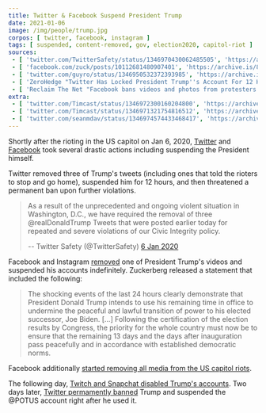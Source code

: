 ```yaml
---
title: Twitter & Facebook Suspend President Trump
date: 2021-01-06
image: /img/people/trump.jpg
corpos: [ twitter, facebook, instagram ]
tags: [ suspended, content-removed, gov, election2020, capitol-riot ]
sources:
 - [ 'twitter.com/TwitterSafety/status/1346970430062485505', 'https://archive.is/lvlJh' ]
 - [ 'facebook.com/zuck/posts/10112681480907401', 'https://archive.is/8RtvW' ]
 - [ 'twitter.com/guyro/status/1346950532372393985', 'https://archive.is/IeAgL' ]
 - [ 'ZeroHedge "Twitter Has Locked President Trump''s Account For 12 Hours, Threatens "Permanent Suspension"" by Tyler Durden (6 Jan 2021)', 'https://archive.is/YwkVd' ]
 - [ 'Reclaim The Net "Facebook bans videos and photos from protesters at the US Capitol" by Tom Parker (6 Jan 2021)', 'https://reclaimthenet.org/facebook-bans-capitol-protest-photos-videos/' ]
extra:
 - [ 'twitter.com/Timcast/status/1346972300160204800', 'https://archive.is/r32RN' ]
 - [ 'twitter.com/Timcast/status/1346971321754816512', 'https://archive.is/4JVD2' ]
 - [ 'twitter.com/seanmdav/status/1346974574433468417', 'https://archive.is/tyYrS' ]
---
```


Shortly after the rioting in the US capitol on Jan 6, 2020,
[Twitter](/twitter/) and [Facebook](/facebook/) took several drastic actions
including suspending the President himself.

Twitter removed three of Trump's tweets (including ones that told the rioters
to stop and go home), suspended him for 12 hours, and then threatened a
permanent ban upon further violations.

> As a result of the unprecedented and ongoing violent situation in Washington,
> D.C., we have required the removal of three @realDonaldTrump Tweets that were
> posted earlier today for repeated and severe violations of our Civic
> Integrity policy.
>
> -- Twitter Safety (@TwitterSafety) [6 Jan 2020](https://archive.is/lvlJh)

Facebook and Instagram [removed](https://archive.is/IeAgL) one of President
Trump's videos and suspended his accounts indefinitely. Zuckerberg released a
statement that included the following:

> The shocking events of the last 24 hours clearly demonstrate that President
> Donald Trump intends to use his remaining time in office to undermine the
> peaceful and lawful transition of power to his elected successor, Joe Biden.
> [...] Following the certification of the election results by Congress, the
> priority for the whole country must now be to ensure that the remaining 13
> days and the days after inauguration pass peacefully and in accordance with
> established democratic norms.

Facebook additionally [started removing all media from the US capitol
riots](https://reclaimthenet.org/facebook-bans-capitol-protest-photos-videos/).

The following day, [Twitch and Snapchat disabled Trump's
accounts](/events/twitch-snapchat-suspend-trump/). Two days later, [Twitter
permamently banned](/events/twitter-bans-trump/) Trump and suspended the @POTUS
account right after he used it.
